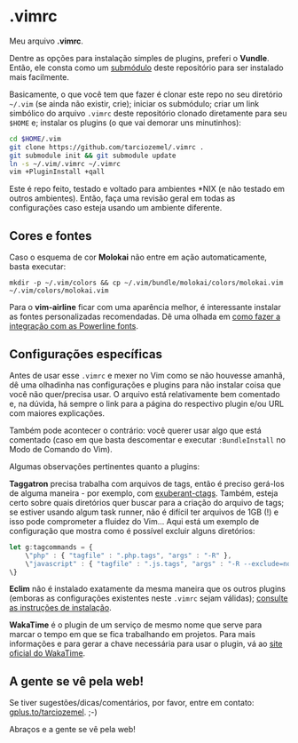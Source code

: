 .vimrc
======

Meu arquivo **.vimrc**. 

Dentre as opções para instalação simples de plugins, preferi o **Vundle**. Então, 
ele consta como um 
[submódulo](http://git-scm.com/book/pt-br/Ferramentas-do-Git-Subm%C3%B3dulos) 
deste repositório para ser instalado mais facilmente.

Basicamente, o que você tem que fazer é clonar este repo no seu diretório 
`~/.vim` (se ainda não existir, crie); iniciar os submódulo; criar um link 
simbólico do arquivo `.vimrc` deste repositório clonado diretamente para seu 
`$HOME` e; instalar os plugins (o que vai demorar uns minutinhos):

``` bash
cd $HOME/.vim
git clone https://github.com/tarciozemel/.vimrc .
git submodule init && git submodule update
ln -s ~/.vim/.vimrc ~/.vimrc
vim +PluginInstall +qall
```

Este é repo feito, testado e voltado para ambientes \*NIX (e não testado em 
outros ambientes). Então, faça uma revisão geral em todas as configurações caso 
esteja usando um ambiente diferente.

## Cores e fontes

Caso o esquema de cor **Molokai** não entre em ação automaticamente, basta 
executar:

`mkdir -p ~/.vim/colors && cp ~/.vim/bundle/molokai/colors/molokai.vim ~/.vim/colors/molokai.vim`

Para o **vim-airline** ficar com uma aparência melhor, é interessante instalar as 
fontes personalizadas recomendadas. Dê uma olhada 
em [como fazer a integração com as Powerline fonts](https://github.com/bling/vim-airline#integrating-with-powerline-fonts).

## Configurações específicas

Antes de usar esse `.vimrc` e mexer no Vim como se não houvesse amanhã, dê uma 
olhadinha nas configurações e plugins para não instalar coisa que você não 
quer/precisa usar. O arquivo está relativamente bem comentado e, na dúvida, há 
sempre o link para a página do respectivo plugin e/ou URL com maiores explicações.

Também pode acontecer o contrário: você querer usar algo que está comentado (caso 
em que basta descomentar e executar `:BundleInstall` no Modo de Comando do Vim).

Algumas observações pertinentes quanto a plugins:

**Taggatron** precisa trabalha com arquivos de tags, então é preciso gerá-los de 
alguma maneira - por exemplo, com [exuberant-ctags](http://ctags.sourceforge.net/). 
Também, esteja certo sobre quais diretórios quer buscar para a criação do arquivo 
de tags; se estiver usando algum task runner, não é difícil ter arquivos de 1GB (!) e 
isso pode comprometer a fluidez do Vim... Aqui está um exemplo de configuração 
que mostra como é possível excluir alguns diretórios:

```javascript
let g:tagcommands = {
    \"php" : { "tagfile" : ".php.tags", "args" : "-R" },
    \"javascript" : { "tagfile" : ".js.tags", "args" : "-R --exclude=node_modules" }
\}
```

**Eclim** não é instalado exatamente da mesma maneira que os outros plugins 
(emboras as configurações existentes neste `.vimrc` sejam válidas); [consulte as 
instruções de instalação](http://eclim.org/install.html).

**WakaTime** é o plugin de um serviço de mesmo nome que serve para marcar o tempo 
em que se fica trabalhando em projetos. Para mais informações e para gerar a chave 
necessária para usar o plugin, vá ao [site oficial do WakaTime](https://wakatime.com/).

## A gente se vê pela web!

Se tiver sugestões/dicas/comentários, por favor, entre em contato: [gplus.to/tarciozemel](http://gplus.to/tarciozemel). ;-)

Abraços e a gente se vê pela web!
